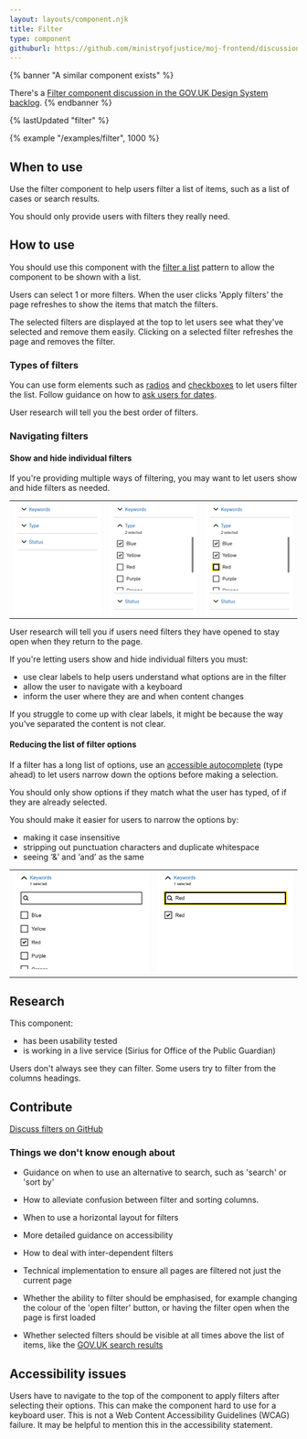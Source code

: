 ```yaml
---
layout: layouts/component.njk
title: Filter
type: component
githuburl: https://github.com/ministryofjustice/moj-frontend/discussions/197
---
```


{% banner "A similar component exists" %}

There's a [Filter component discussion in the GOV.UK Design System backlog](https://github.com/alphagov/govuk-design-system-backlog/issues/133).
{% endbanner %}

{% lastUpdated "filter" %}

{% example "/examples/filter", 1000 %}

## When to use

Use the filter component to help users filter a list of items, such as a list of cases or search results.

You should only provide users with filters they really need.

## How to use

You should use this component with the [filter a list](../../patterns/filter-a-list) pattern to allow the component to be shown with a list.

Users can select 1 or more filters. When the user clicks 'Apply filters' the page refreshes to show the items that match the filters.

The selected filters are displayed at the top to let users see what they've selected and remove them easily. Clicking on a selected filter refreshes the page and removes the filter.

### Types of filters

You can use form elements such as [radios](https://design-system.service.gov.uk/components/radios/) and [checkboxes](https://design-system.service.gov.uk/components/checkboxes/) to let users filter the list. Follow guidance on how to [ask users for dates](https://design-system.service.gov.uk/patterns/dates/).

User research will tell you the best order of filters.

### Navigating filters

#### Show and hide individual filters

If you're providing multiple ways of filtering, you may want to let users show and hide filters as needed.

<div class="govuk-form-group">
<table>
    <tr>
        <td>
            <img src="../../assets/images/filters-01.png" alt="" width="100%">
        </td>
        <td>
            <img src="../../assets/images/filters-02.png" alt="" width="100%">
        </td>
        <td>
            <img src="../../assets/images/filters-03.png" alt="" width="100%">
        </td>
    </tr>
</table>
</div>

User research will tell you if users need filters they have opened to stay open when they return to the page.

If you're letting users show and hide individual filters you must:

- use clear labels to help users understand what options are in the filter
- allow the user to navigate with a keyboard
- inform the user where they are and when content changes

If you struggle to come up with clear labels, it might be because the way you’ve separated the content is not clear.

#### Reducing the list of filter options

If a filter has a long list of options, use an [accessible autocomplete](https://github.com/alphagov/accessible-autocomplete) (type ahead) to let users narrow down the options before making a selection.

You should only show options if they match what the user has typed, of if they are already selected.

You should make it easier for users to narrow the options by:

- making it case insensitive
- stripping out punctuation characters and duplicate whitespace
- seeing ‘&’ and ‘and’ as the same

<div class="govuk-form-group">
<table>
    <tr>
        <td>
            <img src="../../assets/images/filters-04.png" alt="" width="100%">
        </td>
        <td>
            <img src="../../assets/images/filters-05.png" alt="" width="100%">
        </td>
    </tr>
</table>
</div>

## Research

This component:

- has been usability tested
- is working in a live service (Sirius for Office of the Public Guardian)

Users don't always see they can filter. Some users try to filter from the columns headings.

## Contribute

[Discuss filters on GitHub](https://github.com/ministryofjustice/moj-frontend/discussions/197)

### Things we don't know enough about

- Guidance on when to use an alternative to search, such as 'search' or 'sort by'

- How to alleviate confusion between filter and sorting columns.

- When to use a horizontal layout for filters

- More detailed guidance on accessibility

- How to deal with inter-dependent filters

- Technical implementation to ensure all pages are filtered not just the current page

- Whether the ability to filter should be emphasised, for example changing the colour of the 'open filter' button, or having the filter open when the page is first loaded

- Whether selected filters should be visible at all times above the list of items, like the [GOV.UK search results](https://www.gov.uk/search/all?keywords=test&content_purpose_supergroup%5B%5D=services&content_purpose_supergroup%5B%5D=news_and_communications&order=relevance)

## Accessibility issues

Users have to navigate to the top of the component to apply filters after selecting their options. This can make the component hard to use for a keyboard user. This is not a Web Content Accessibility Guidelines (WCAG) failure. It may be helpful to mention this in the accessibility statement.
